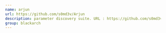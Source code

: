 ```yaml
---
name: arjun
url: https://github.com/s0md3v/Arjun
description: parameter discovery suite. URL : https://github.com/s0md3v/Arjun Groups : blackarch blackarch-webapp blackarch-scanner
group: blackarch
---
```

